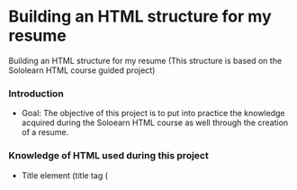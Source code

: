 # Building an HTML structure for my resume
 
Building an HTML structure for my resume (This structure is based on the Sololearn HTML course guided project)
 
### Introduction
* Goal: The objective of this project is to put into practice the knowledge acquired during the Soloearn HTML course as well through the creation of a resume.

### Knowledge of HTML used during this project

* Title element (title tag (<title>)) to display the title of the document in the browser tab.
* Heading elements (h1 to h6 tags (<h1> to <h6>)) used to briefly describe the topic of the section you are presenting.
* Hr element (its label has the same name (<hr>)) used to represent a change of topic between paragraphs and that also serves to represent a horizontal line.
* Paragraph element (p tag (<p>)) used to distribute the text of a page in different paragraphs.
* Strong element (its label has the same name (<strong>)) used to mark with special emphasis the most important parts of a text.
* Image element (img tag (<img>)) that allows an image to be represented in an HTML document.
* Unordered list (ul tag (<ul>)) and ordered list (ol tag <ol>) as well as the elements of a list (li tag (<li>))
* Table element (its label has the same name (<table>)).
* Table row element (tr label (<tr>)) that allows defining a row of cells in a table.
* Table cell element (td tag (<td>)) that defines a table cell that contains data.
* Anchor element (a tag (<a>)) that allows you to create a link to other internet pages, files or locations within the same page or any other URL.
* Different attributes of HTML elements that allow them to be configured or adjusted in different ways to meet the criteria requested by users.

***

2023 [Samuel Ramirez](https://github.com/Samvel24/)